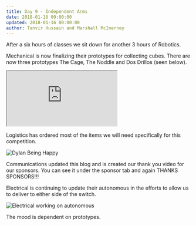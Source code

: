 ```yaml
---
title: Day 9 - Independent Arms
date: 2018-01-16 00:00:00
updated: 2018-01-16 00:00:00
author: Tanvir Hussain and Marshall McInerney
---
```


After a six hours of classes we sit down for another 3 hours of Robotics.

Mechanical is now finalizing their prototypes for collecting cubes. There are now three prototypes The Cage, The Noddle and Dos Drillos (seen below).

<div class="videowrapper">
  <iframe
  src = "https://www.youtube.com/embed/rnzdtm5pSVI" allowfullscreen></iframe>
</div>

Logistics has ordered most of the items we will need specifically for this competition.

![Dylan Being Happy](/images/20180116/dylan-being-happy.jpg)

Communications updated this blog and is created our thank you video for our sponsors. You can see it under the sponsor tab and again THANKS SPONSORS!!!

Electrical is continuing to update their autonomous in the efforts to allow us to deliver to either side of the switch.

![Electrical working on autonomous](/images/20180116/electrical-working-on-autonomous.jpg)

The mood is dependent on prototypes.
